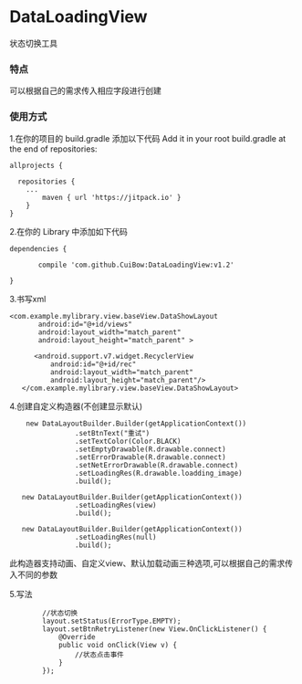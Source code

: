 # DataLoadingView
状态切换工具


### 特点 

可以根据自己的需求传入相应字段进行创建

### 使用方式
    
1.在你的项目的 build.gradle 添加以下代码 Add it in your root build.gradle at the end of repositories:
```
allprojects {

  repositories {
  	...
	  	maven { url 'https://jitpack.io' }
    }
} 
```

 
2.在你的 Library 中添加如下代码

``` 
dependencies { 

	   compile 'com.github.CuiBow:DataLoadingView:v1.2'
     
} 
```

3.书写xml
``` 
<com.example.mylibrary.view.baseView.DataShowLayout
       android:id="@+id/views"
       android:layout_width="match_parent"
       android:layout_height="match_parent" >

      <android.support.v7.widget.RecyclerView
          android:id="@+id/rec"
          android:layout_width="match_parent"
          android:layout_height="match_parent"/>
   </com.example.mylibrary.view.baseView.DataShowLayout> 
   ```
   
4.创建自定义构造器(不创建显示默认)
```
    new DataLayoutBuilder.Builder(getApplicationContext())
                .setBtnText("重试")
                .setTextColor(Color.BLACK)
                .setEmptyDrawable(R.drawable.connect)
                .setErrorDrawable(R.drawable.connect)
                .setNetErrorDrawable(R.drawable.connect)
                .setLoadingRes(R.drawable.loadding_image)
                .build(); 
	
   new DataLayoutBuilder.Builder(getApplicationContext())
                .setLoadingRes(view)
                .build(); 
		
   new DataLayoutBuilder.Builder(getApplicationContext())
                .setLoadingRes(null)
                .build(); 
```
  此构造器支持动画、自定义view、默认加载动画三种选项,可以根据自己的需求传入不同的参数
   
5.写法
``` 
        //状态切换
        layout.setStatus(ErrorType.EMPTY);
        layout.setBtnRetryListener(new View.OnClickListener() {
            @Override
            public void onClick(View v) {
                //状态点击事件
            }
        });  
```                       
    



